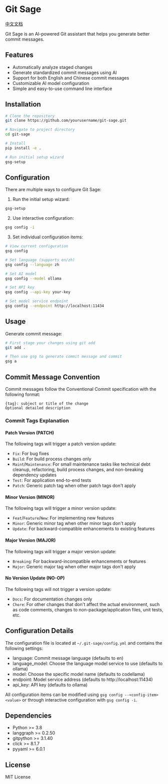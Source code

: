 # Git Sage

[中文文档](README_CN.md)

Git Sage is an AI-powered Git assistant that helps you generate better commit messages.

## Features

- Automatically analyze staged changes
- Generate standardized commit messages using AI
- Support for both English and Chinese commit messages
- Customizable AI model configuration
- Simple and easy-to-use command line interface

## Installation

```bash
# Clone the repository
git clone https://github.com/yourusername/git-sage.git

# Navigate to project directory
cd git-sage

# Install
pip install -e .

# Run initial setup wizard
gsg-setup
```

## Configuration

There are multiple ways to configure Git Sage:

1. Run the initial setup wizard:
```bash
gsg-setup
```

2. Use interactive configuration:
```bash
gsg config -i
```

3. Set individual configuration items:
```bash
# View current configuration
gsg config

# Set language (supports en/zh)
gsg config --language zh

# Set AI model
gsg config --model ollama

# Set API key
gsg config --api-key your-key

# Set model service endpoint
gsg config --endpoint http://localhost:11434
```

## Usage

Generate commit message:

```bash
# First stage your changes using git add
git add .

# Then use gsg to generate commit message and commit
gsg a
```

## Commit Message Convention

Commit messages follow the Conventional Commit specification with the following format:

```
{tag}: subject or title of the change
Optional detailed description
```

### Commit Tags Explanation

#### Patch Version (PATCH)
The following tags will trigger a patch version update:

- `Fix`: For bug fixes
- `Build`: For build process changes only
- `Maint`/`Maintenance`: For small maintenance tasks like technical debt cleanup, refactoring, build process changes, and non-breaking dependency updates
- `Test`: For application end-to-end tests
- `Patch`: Generic patch tag when other patch tags don't apply

#### Minor Version (MINOR)
The following tags will trigger a minor version update:

- `Feat`/`Feature`/`New`: For implementing new features
- `Minor`: Generic minor tag when other minor tags don't apply
- `Update`: For backward-compatible enhancements to existing features

#### Major Version (MAJOR)
The following tags will trigger a major version update:

- `Breaking`: For backward-incompatible enhancements or features
- `Major`: Generic major tag when other major tags don't apply

#### No Version Update (NO-OP)
The following tags will not trigger a version update:

- `Docs`: For documentation changes only
- `Chore`: For other changes that don't affect the actual environment, such as code comments, changes to non-package/application files, unit tests, etc.

## Configuration Details

The configuration file is located at `~/.git-sage/config.yml` and contains the following settings:

- language: Commit message language (defaults to en)
- language_model: Choose the language model service to use (defaults to ollama)
- model: Choose the specific model name (defaults to codellama)
- endpoint: Model service address (defaults to http://localhost:11434)
- api_key: API key (defaults to ollama)

All configuration items can be modified using `gsg config --<config-item> <value>` or through interactive configuration with `gsg config -i`.

## Dependencies

- Python >= 3.8
- langgraph >= 0.2.50
- gitpython >= 3.1.40
- click >= 8.1.7
- pyyaml >= 6.0.1

## License

MIT License
